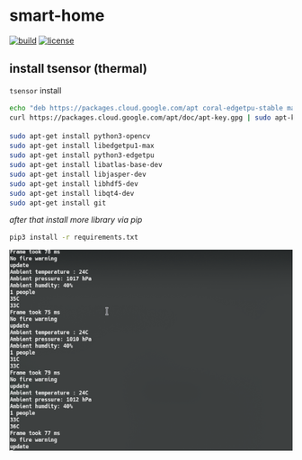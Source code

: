 # smart-home
[![build](https://img.shields.io/github/workflow/status/slowy07/smart-home/flake8?style=for-the-badge)](https://github.com/slowy07/smart-home/actions/workflows/python-app.yml)
[![license](https://img.shields.io/github/license/slowy07/smart-home?style=for-the-badge)](LICENSES)


## install tsensor (thermal)
```tsensor``` install
```bash
echo "deb https://packages.cloud.google.com/apt coral-edgetpu-stable main" | sudo tee /etc/apt/sources.list.d/coral-edgetpu.list
curl https://packages.cloud.google.com/apt/doc/apt-key.gpg | sudo apt-key add -

sudo apt-get install python3-opencv
sudo apt-get install libedgetpu1-max
sudo apt-get install python3-edgetpu
sudo apt-get install libatlas-base-dev
sudo apt-get install libjasper-dev
sudo apt-get install libhdf5-dev
sudo apt-get install libqt4-dev
sudo apt-get install git
```
*after that install more library via pip*
```bash
pip3 install -r requirements.txt
```

![result](resultTerminal.png)